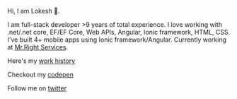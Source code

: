 Hi, I am Lokesh 👋.

I am full-stack developer >9 years of total experience. I love working with .net/.net core, EF/EF Core, Web APIs, Angular, Ionic framework, HTML, CSS. I've built 4+ mobile apps using Ionic framework/Angular. Currently working at [Mr.Right Services](https://www.mrright.in/).

Here's my [work history](https://lokeshsuthar.com/work)

Checkout my [codepen](https://codepen.io/magnus16)

Follow me on [twitter](https://twitter.com/magnus16)
